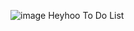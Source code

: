 ![image](https://github.com/user-attachments/assets/8a6dc11d-a555-4a92-bb3c-1bf8d5da3f5d)
Heyhoo To Do List
